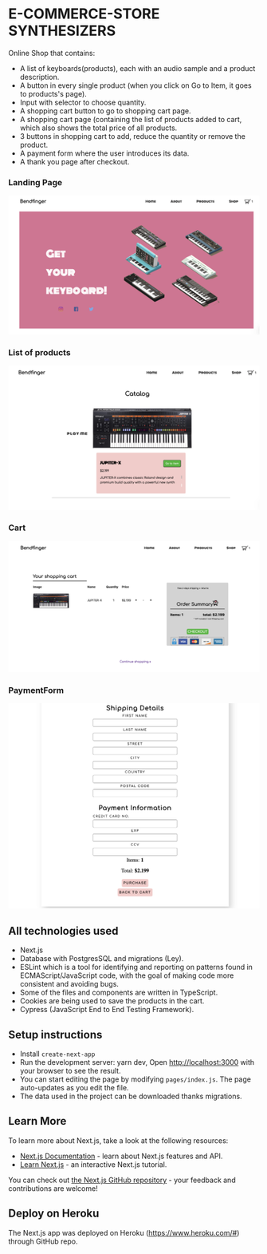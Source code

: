 # E-COMMERCE-STORE SYNTHESIZERS

Online Shop that contains:
- A list of keyboards(products), each with an audio sample and a product description. 
- A button in every single product (when you click on Go to Item, it goes to products's page).
- Input with selector to choose quantity.
- A shopping cart button to go to shopping cart page.
- A shopping cart page (containing the list of products added to cart, which also shows the total price of all products.
- 3 buttons in shopping cart to add, reduce the quantity or remove the product.
- A payment form where the user introduces its data.
- A thank you page after checkout.

### Landing Page

![App](/screenshots/landingPage.png)

### List of products

![App](/screenshots/productList.png)

### Cart

![App](/screenshots/cart.png)

### PaymentForm


![App](/screenshots/PaymentForm.png)

## All technologies used

- Next.js
- Database with PostgresSQL and migrations (Ley).
- ESLint which is a tool for identifying and reporting on patterns found in ECMAScript/JavaScript code, with the goal of making code more consistent and avoiding bugs. 
- Some of the files and components are written in TypeScript.
- Cookies are being used to save the products in the cart.
- Cypress (JavaScript End to End Testing Framework).

## Setup instructions

- Install ``create-next-app``
- Run the development server:
yarn dev,
Open [http://localhost:3000](http://localhost:3000) with your browser to see the result.
- You can start editing the page by modifying `pages/index.js`. The page auto-updates as you edit the file.
- The data used in the project can be downloaded thanks migrations.

## Learn More

To learn more about Next.js, take a look at the following resources:

- [Next.js Documentation](https://nextjs.org/docs) - learn about Next.js features and API.
- [Learn Next.js](https://nextjs.org/learn) - an interactive Next.js tutorial.

You can check out [the Next.js GitHub repository](https://github.com/zeit/next.js/) - your feedback and contributions are welcome!

## Deploy on Heroku 

The Next.js app was deployed on Heroku (https://www.heroku.com/#) through GitHub repo.


